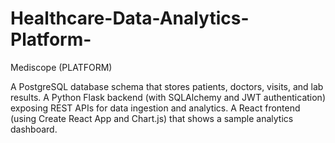 # Healthcare-Data-Analytics-Platform-
Mediscope (PLATFORM)

A PostgreSQL database schema that stores patients, doctors, visits, and lab results.
A Python Flask backend (with SQLAlchemy and JWT authentication) exposing REST APIs for data ingestion and analytics.
A React frontend (using Create React App and Chart.js) that shows a sample analytics dashboard.
